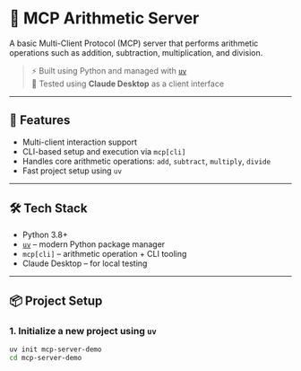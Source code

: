 # 🧮 MCP Arithmetic Server

A basic Multi-Client Protocol (MCP) server that performs arithmetic operations such as addition, subtraction, multiplication, and division.

> ⚡ Built using Python and managed with [`uv`](https://github.com/astral-sh/uv)  
> 🧪 Tested using **Claude Desktop** as a client interface

---

## 🚀 Features

- Multi-client interaction support
- CLI-based setup and execution via `mcp[cli]`
- Handles core arithmetic operations: `add`, `subtract`, `multiply`, `divide`
- Fast project setup using `uv`

---

## 🛠️ Tech Stack

- Python 3.8+
- [`uv`](https://github.com/astral-sh/uv) – modern Python package manager
- `mcp[cli]` – arithmetic operation + CLI tooling
- Claude Desktop – for local testing

---

## 📦 Project Setup

### 1. Initialize a new project using `uv`

```bash
uv init mcp-server-demo
cd mcp-server-demo


